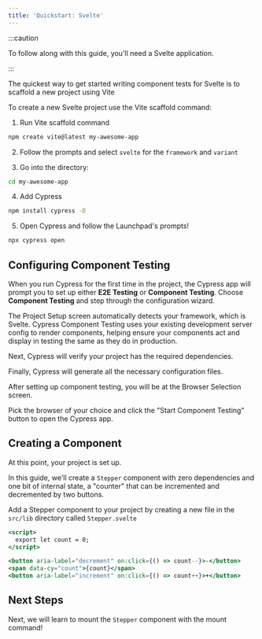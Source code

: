 ```yaml
---
title: 'Quickstart: Svelte'
---
```


<CtBetaAlert></CtBetaAlert>

:::caution

To follow along with this guide, you'll need a Svelte application.

:::

The quickest way to get started writing component tests for Svelte is to
scaffold a new project using Vite

To create a new Svelte project use the Vite scaffold command:

1. Run Vite scaffold command

```bash
npm create vite@latest my-awesome-app
```

2. Follow the prompts and select `svelte` for the `framework` and `variant`

3. Go into the directory:

```bash
cd my-awesome-app
```

4. Add Cypress

```bash
npm install cypress -D
```

5. Open Cypress and follow the Launchpad's prompts!

```bash
npx cypress open
```

## Configuring Component Testing

When you run Cypress for the first time in the project, the Cypress app will
prompt you to set up either **E2E Testing** or **Component Testing**. Choose
**Component Testing** and step through the configuration wizard.

<DocsImage 
  src="/img/guides/component-testing/select-test-type.png" 
  caption="Choose Component Testing"> </DocsImage>

The Project Setup screen automatically detects your framework, which is Svelte.
Cypress Component Testing uses your existing development server config to render
components, helping ensure your components act and display in testing the same
as they do in production.

<DocsImage 
  src="/img/guides/component-testing/project-setup-svelte.png" 
  caption="Framework Detection"> </DocsImage>

Next, Cypress will verify your project has the required dependencies.

<DocsImage
src="/img/guides/component-testing/dependency-detection-svelte.png"
caption="Dependency Verification"> </DocsImage>

Finally, Cypress will generate all the necessary configuration files.

<DocsImage 
  src="/img/guides/component-testing/scaffolded-files-svelte.png" 
  caption="The Cypress launchpad will scaffold all of these files for you.">
</DocsImage>

After setting up component testing, you will be at the Browser Selection screen.

Pick the browser of your choice and click the "Start Component Testing" button
to open the Cypress app.

<DocsImage 
  src="/img/guides/component-testing/select-browser.png" 
  caption="Choose your browser"> </DocsImage>

## Creating a Component

At this point, your project is set up.

In this guide, we'll create a `Stepper` component with zero dependencies and one
bit of internal state, a "counter" that can be incremented and decremented by
two buttons.

Add a Stepper component to your project by creating a new file in the `src/lib`
directory called `Stepper.svelte`

<code-group>
<code-block label="Stepper.svelte" active>

```jsx
<script>
  export let count = 0;
</script>

<button aria-label="decrement" on:click={() => count--}>-</button>
<span data-cy="count">{count}</span>
<button aria-label="increment" on:click={() => count++}>+</button>
```

</code-block>
</code-group>

## Next Steps

Next, we will learn to mount the `Stepper` component with the mount command!

<NavGuide next="/guides/component-testing/mounting-svelte" />
